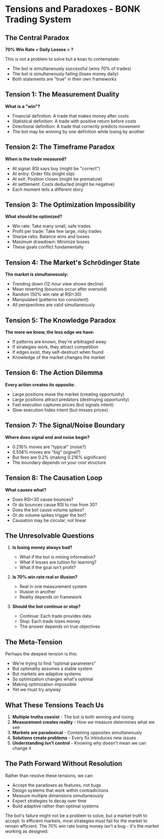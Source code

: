 # Tensions and Paradoxes - BONK Trading System

## The Central Paradox
**70% Win Rate + Daily Losses = ?**

This is not a problem to solve but a koan to contemplate:
- The bot is simultaneously successful (wins 70% of trades)
- The bot is simultaneously failing (loses money daily)
- Both statements are "true" in their own frameworks

## Tension 1: The Measurement Duality
**What is a "win"?**
- Financial definition: A trade that makes money after costs
- Statistical definition: A trade with positive return before costs
- Directional definition: A trade that correctly predicts movement
- The bot may be winning by one definition while losing by another

## Tension 2: The Timeframe Paradox
**When is the trade measured?**
- At signal: RSI says buy (might be "correct")
- At entry: Order fills (might slip)
- At exit: Position closes (might be premature)
- At settlement: Costs deducted (might be negative)
- Each moment tells a different story

## Tension 3: The Optimization Impossibility
**What should be optimized?**
- Win rate: Take many small, safe trades
- Profit per trade: Take few large, risky trades
- Sharpe ratio: Balance wins and losses
- Maximum drawdown: Minimize losses
- These goals conflict fundamentally

## Tension 4: The Market's Schrödinger State
**The market is simultaneously:**
- Trending down (12-hour view shows decline)
- Mean reverting (bounces occur after oversold)
- Random (50% win rate at RSI<30)
- Manipulated (patterns too consistent)
- All perspectives are valid simultaneously

## Tension 5: The Knowledge Paradox
**The more we know, the less edge we have:**
- If patterns are known, they're arbitraged away
- If strategies work, they attract competition
- If edges exist, they self-destruct when found
- Knowledge of the market changes the market

## Tension 6: The Action Dilemma
**Every action creates its opposite:**
- Large positions move the market (creating opportunity)
- Large positions attract predators (destroying opportunity)
- Fast execution captures prices (but signals intent)
- Slow execution hides intent (but misses prices)

## Tension 7: The Signal/Noise Boundary
**Where does signal end and noise begin?**
- 0.216% moves are "typical" (noise?)
- 0.556% moves are "big" (signal?)
- But fees are 0.2% (making 0.216% significant)
- The boundary depends on your cost structure

## Tension 8: The Causation Loop
**What causes what?**
- Does RSI<30 cause bounces?
- Or do bounces cause RSI to rise from 30?
- Does the bot cause volume spikes?
- Or do volume spikes trigger the bot?
- Causation may be circular, not linear

## The Unresolvable Questions

1. **Is losing money always bad?**
   - What if the bot is mining information?
   - What if losses are tuition for learning?
   - What if the goal isn't profit?

2. **Is 70% win rate real or illusion?**
   - Real in one measurement system
   - Illusion in another
   - Reality depends on framework

3. **Should the bot continue or stop?**
   - Continue: Each trade provides data
   - Stop: Each trade loses money
   - The answer depends on true objectives

## The Meta-Tension

Perhaps the deepest tension is this:
- We're trying to find "optimal parameters"
- But optimality assumes a stable system
- But markets are adaptive systems
- So optimization changes what's optimal
- Making optimization impossible
- Yet we must try anyway

## What These Tensions Teach Us

1. **Multiple truths coexist** - The bot is both winning and losing
2. **Measurement creates reality** - How we measure determines what we see
3. **Markets are paradoxical** - Containing opposites simultaneously
4. **Solutions create problems** - Every fix introduces new issues
5. **Understanding isn't control** - Knowing why doesn't mean we can change it

## The Path Forward Without Resolution

Rather than resolve these tensions, we can:
- Accept the paradoxes as features, not bugs
- Design systems that work within contradictions
- Measure multiple dimensions simultaneously
- Expect strategies to decay over time
- Build adaptive rather than optimal systems

The bot's failure might not be a problem to solve, but a market truth to accept: In efficient markets, most strategies must fail for the market to remain efficient. The 70% win rate losing money isn't a bug - it's the market working as designed.